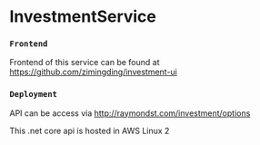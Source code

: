 # InvestmentService

### `Frontend`

Frontend of this service can be found at
https://github.com/zimingding/investment-ui

### `Deployment`

API can be access via http://raymondst.com/investment/options

This .net core api is hosted in AWS Linux 2 
